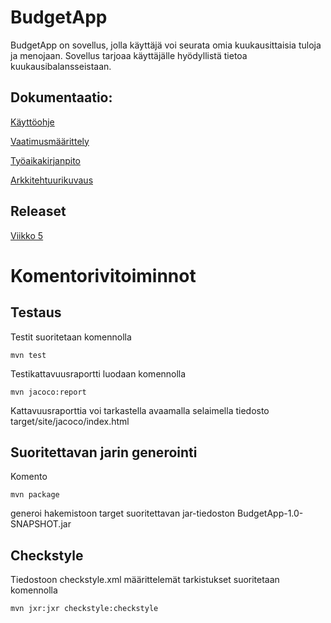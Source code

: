 # BudgetApp 

BudgetApp on sovellus, jolla käyttäjä voi seurata omia kuukausittaisia tuloja ja menojaan. Sovellus tarjoaa käyttäjälle hyödyllistä tietoa kuukausibalansseistaan.

## Dokumentaatio:

[Käyttöohje](https://github.com/nikool/otm-harjoitustyo/blob/master/dokumentointi/k%C3%A4ytt%C3%B6ohje.md)

[Vaatimusmäärittely](https://github.com/nikool/otm-harjoitustyo/blob/master/dokumentointi/vaatimusmäärittely.md)

[Työaikakirjanpito](https://github.com/nikool/otm-harjoitustyo/blob/master/dokumentointi/työaikakirjanpito.md)

[Arkkitehtuurikuvaus](https://github.com/nikool/otm-harjoitustyo/blob/master/dokumentointi/arkkitehtuurikuvaus.md)

## Releaset

[Viikko 5](https://github.com/nikool/otm-harjoitustyo/releases/tag/week5)

# Komentorivitoiminnot

## Testaus

Testit suoritetaan komennolla

````mvn test````

Testikattavuusraportti luodaan komennolla

````mvn jacoco:report````

Kattavuusraporttia voi tarkastella avaamalla selaimella tiedosto target/site/jacoco/index.html

## Suoritettavan jarin generointi

Komento

````mvn package````

generoi hakemistoon target suoritettavan jar-tiedoston BudgetApp-1.0-SNAPSHOT.jar

## Checkstyle

Tiedostoon checkstyle.xml määrittelemät tarkistukset suoritetaan komennolla

````mvn jxr:jxr checkstyle:checkstyle````

